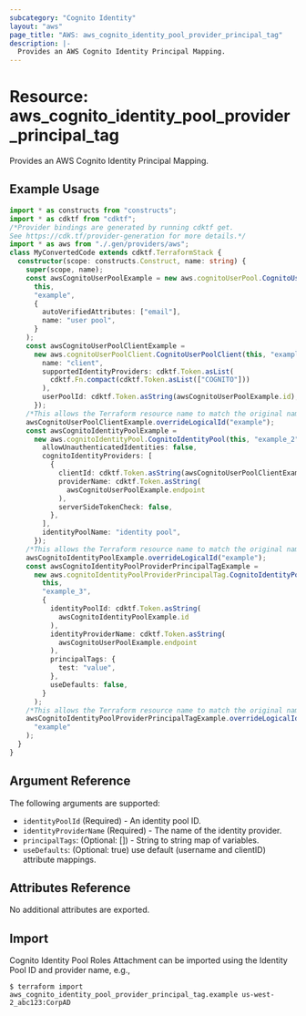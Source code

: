 ```yaml
---
subcategory: "Cognito Identity"
layout: "aws"
page_title: "AWS: aws_cognito_identity_pool_provider_principal_tag"
description: |-
  Provides an AWS Cognito Identity Principal Mapping.
---
```


# Resource: aws_cognito_identity_pool_provider_principal_tag

Provides an AWS Cognito Identity Principal Mapping.

## Example Usage

```typescript
import * as constructs from "constructs";
import * as cdktf from "cdktf";
/*Provider bindings are generated by running cdktf get.
See https://cdk.tf/provider-generation for more details.*/
import * as aws from "./.gen/providers/aws";
class MyConvertedCode extends cdktf.TerraformStack {
  constructor(scope: constructs.Construct, name: string) {
    super(scope, name);
    const awsCognitoUserPoolExample = new aws.cognitoUserPool.CognitoUserPool(
      this,
      "example",
      {
        autoVerifiedAttributes: ["email"],
        name: "user pool",
      }
    );
    const awsCognitoUserPoolClientExample =
      new aws.cognitoUserPoolClient.CognitoUserPoolClient(this, "example_1", {
        name: "client",
        supportedIdentityProviders: cdktf.Token.asList(
          cdktf.Fn.compact(cdktf.Token.asList(["COGNITO"]))
        ),
        userPoolId: cdktf.Token.asString(awsCognitoUserPoolExample.id),
      });
    /*This allows the Terraform resource name to match the original name. You can remove the call if you don't need them to match.*/
    awsCognitoUserPoolClientExample.overrideLogicalId("example");
    const awsCognitoIdentityPoolExample =
      new aws.cognitoIdentityPool.CognitoIdentityPool(this, "example_2", {
        allowUnauthenticatedIdentities: false,
        cognitoIdentityProviders: [
          {
            clientId: cdktf.Token.asString(awsCognitoUserPoolClientExample.id),
            providerName: cdktf.Token.asString(
              awsCognitoUserPoolExample.endpoint
            ),
            serverSideTokenCheck: false,
          },
        ],
        identityPoolName: "identity pool",
      });
    /*This allows the Terraform resource name to match the original name. You can remove the call if you don't need them to match.*/
    awsCognitoIdentityPoolExample.overrideLogicalId("example");
    const awsCognitoIdentityPoolProviderPrincipalTagExample =
      new aws.cognitoIdentityPoolProviderPrincipalTag.CognitoIdentityPoolProviderPrincipalTag(
        this,
        "example_3",
        {
          identityPoolId: cdktf.Token.asString(
            awsCognitoIdentityPoolExample.id
          ),
          identityProviderName: cdktf.Token.asString(
            awsCognitoUserPoolExample.endpoint
          ),
          principalTags: {
            test: "value",
          },
          useDefaults: false,
        }
      );
    /*This allows the Terraform resource name to match the original name. You can remove the call if you don't need them to match.*/
    awsCognitoIdentityPoolProviderPrincipalTagExample.overrideLogicalId(
      "example"
    );
  }
}

```

## Argument Reference

The following arguments are supported:

* `identityPoolId` (Required) - An identity pool ID.
* `identityProviderName` (Required) - The name of the identity provider.
* `principalTags`: (Optional: []) - String to string map of variables.
* `useDefaults`: (Optional: true) use default (username and clientID) attribute mappings.

## Attributes Reference

No additional attributes are exported.

## Import

Cognito Identity Pool Roles Attachment can be imported using the Identity Pool ID and provider name, e.g.,

```
$ terraform import aws_cognito_identity_pool_provider_principal_tag.example us-west-2_abc123:CorpAD
```

<!-- cache-key: cdktf-0.17.0-pre.15 input-9e4e93640cb696079ce7ec1538364935546bde46ea502594e6dc0067211f9507 -->